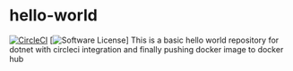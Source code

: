 # hello-world

[![CircleCI](https://circleci.com/gh/nagsides/hello-world.svg?style=svg)](https://circleci.com/gh/nagsides/hello-world)
[![Software License](https://img.shields.io/badge/license-MIT-blue.svg)]
This is a basic hello world repository for dotnet with circleci integration and finally pushing docker image to docker hub
